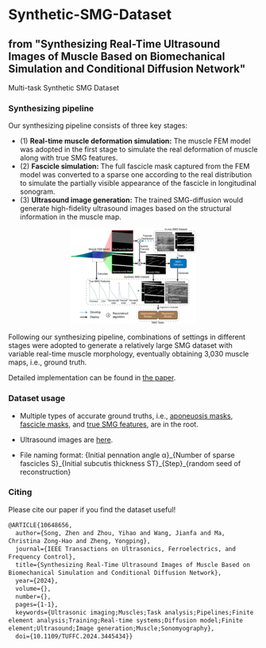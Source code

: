 # Synthetic-SMG-Dataset
## from "Synthesizing Real-Time Ultrasound Images of Muscle Based on Biomechanical Simulation and Conditional Diffusion Network"
Multi-task Synthetic SMG Dataset

### Synthesizing pipeline



Our synthesizing pipeline consists of three key stages: 
* (1) **Real-time muscle deformation simulation:** The muscle FEM model was adopted in the first stage to simulate the real deformation of muscle along with true SMG features.
* (2) **Fascicle simulation:** The full fascicle mask captured from the FEM model was converted to a sparse one according to the real distribution to simulate the partially visible appearance of the fascicle in longitudinal sonogram.
* (3) **Ultrasound image generation:** The trained SMG-diffusion would generate high-fidelity ultrasound images based on the structural information in the muscle map.

<div align=center><img src="https://github.com/SongZ-PolyU/Synthetic-SMG-Dataset/blob/main/simple_overview.jpg" width="50%"/></div>

Following our synthesizing pipeline, combinations of settings in different stages were adopted to generate a relatively large SMG dataset with variable real-time muscle morphology, eventually obtaining 3,030 muscle maps, i.e., ground truth.

Detailed implementation can be found in [the paper](https://doi.org/10.1109/TUFFC.2024.3445434).

### Dataset usage
* Multiple types of accurate ground truths, i.e., [aponeuosis masks](https://github.com/SongZ-PolyU/Synthetic-SMG-Dataset/blob/main/aponeurosis_masks.zip), [fascicle masks](https://github.com/SongZ-PolyU/Synthetic-SMG-Dataset/blob/main/fascicle_masks.zip), and [true SMG features](https://github.com/SongZ-PolyU/Synthetic-SMG-Dataset/blob/main/true_values.xlsx), are in the root. 

* Ultrasound images are [here](https://drive.google.com/file/d/1_zjxt-LHBW4sJsGrGBdqmNCwMVDQb-5t/view?usp=sharing).

* File naming format: \{Initial pennation angle α\}\_\{Number of sparse fascicles S\}\_\{Initial subcutis thickness ST\}\_\{Step\}\_\{random seed of reconstruction\}


### Citing
Please cite our paper if you find the dataset useful!
```
@ARTICLE{10648656,
  author={Song, Zhen and Zhou, Yihao and Wang, Jianfa and Ma, Christina Zong-Hao and Zheng, Yongping},
  journal={IEEE Transactions on Ultrasonics, Ferroelectrics, and Frequency Control}, 
  title={Synthesizing Real-Time Ultrasound Images of Muscle Based on Biomechanical Simulation and Conditional Diffusion Network}, 
  year={2024},
  volume={},
  number={},
  pages={1-1},
  keywords={Ultrasonic imaging;Muscles;Task analysis;Pipelines;Finite element analysis;Training;Real-time systems;Diffusion model;Finite element;Ultrasound;Image generation;Muscle;Sonomyography},
  doi={10.1109/TUFFC.2024.3445434}}

```

